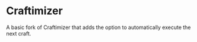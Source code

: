# Craftimizer

A basic fork of Craftimizer that adds the option to automatically execute the next craft.
